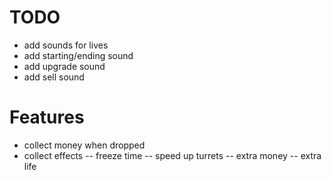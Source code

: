 # TODO

- add sounds for lives
- add starting/ending sound
- add upgrade sound
- add sell sound

# Features

- collect money when dropped
- collect effects
  -- freeze time
  -- speed up turrets
  -- extra money
  -- extra life

